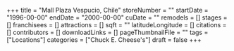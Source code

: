 +++
title = "Mall Plaza Vespucio, Chile"
storeNumber = ""
startDate = "1996-00-00"
endDate = "2000-00-00"
cuDate = ""
remodels = []
stages = []
franchisees = []
attractions = []
sqft = ""
latitudeLongitude = []
citations = []
contributors = []
downloadLinks = []
pageThumbnailFile = ""
tags = ["Locations"]
categories = ["Chuck E. Cheese's"]
draft = false
+++
